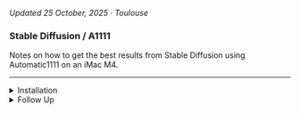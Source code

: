 
<!-- vim: set foldmethod=marker fmr=###,--- :-->

*Updated 25 October, 2025 · Toulouse*


### Stable Diffusion / A1111

Notes on how to get the best results from Stable Diffusion using Automatic1111 on an iMac M4.

---

<details><summary>Installation</summary>

### Installation
```
cd ~/Applications && git clone git@github.com:AUTOMATIC1111/stable-diffusion-webui.git
```

I had to reinstall A1111 after installing the macOS 26 Tahoe betas.

---
</details><details><summary>Follow Up</summary>

### Follow Up

- [many custom scripts](https://github.com/AUTOMATIC1111/stable-diffusion-webui/wiki/Custom-Scripts#shift-attention)
- [a user script that adds a processing queue to the web ui](https://github.com/Kryptortio/SDAtom-WebUi-us)

https://github.com/AUTOMATIC1111/stable-diffusion-webui/wiki/features

https://www.aiarty.com/stable-diffusion-prompts/stable-diffusion-prompt-guide.htm

---
</details>
